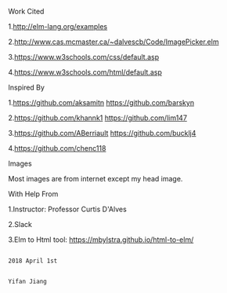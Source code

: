 

Work Cited

1.http://elm-lang.org/examples

2.http://www.cas.mcmaster.ca/~dalvescb/Code/ImagePicker.elm

3.https://www.w3schools.com/css/default.asp

4.https://www.w3schools.com/html/default.asp

Inspired By

1.https://github.com/aksamitn https://github.com/barskyn

2.https://github.com/khannk1 https://github.com/lim147

3.https://github.com/ABerriault https://github.com/bucklj4

4.https://github.com/chenc118

Images

Most images are from internet except my head image.

With Help From

1.Instructor: Professor Curtis D'Alves

2.Slack

3.Elm to Html tool: https://mbylstra.github.io/html-to-elm/



                                                                                          2018 April 1st

                                                                                           Yifan Jiang
